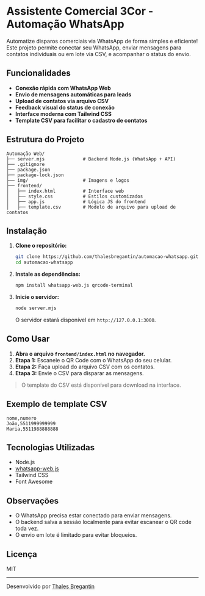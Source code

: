# Assistente Comercial 3Cor - Automação WhatsApp

Automatize disparos comerciais via WhatsApp de forma simples e eficiente!  
Este projeto permite conectar seu WhatsApp, enviar mensagens para contatos individuais ou em lote via CSV, e acompanhar o status do envio.

## Funcionalidades

- **Conexão rápida com WhatsApp Web**
- **Envio de mensagens automáticas para leads**
- **Upload de contatos via arquivo CSV**
- **Feedback visual do status de conexão**
- **Interface moderna com Tailwind CSS**
- **Template CSV para facilitar o cadastro de contatos**

## Estrutura do Projeto

```
Automação Web/
├── server.mjs              # Backend Node.js (WhatsApp + API)
├── .gitignore
├── package.json
├── package-lock.json
├── img/                    # Imagens e logos
├── frontend/
│   ├── index.html          # Interface web
│   ├── style.css           # Estilos customizados
│   ├── app.js              # Lógica JS do frontend
│   ├── template.csv        # Modelo de arquivo para upload de contatos
```

## Instalação

1. **Clone o repositório:**
   ```sh
   git clone https://github.com/thalesbregantin/automacao-whatsapp.git
   cd automacao-whatsapp
   ```

2. **Instale as dependências:**
   ```sh
   npm install whatsapp-web.js qrcode-terminal
   ```

3. **Inicie o servidor:**
   ```sh
   node server.mjs
   ```
   O servidor estará disponível em `http://127.0.0.1:3000`.

## Como Usar

1. **Abra o arquivo `frontend/index.html` no navegador.**
2. **Etapa 1:** Escaneie o QR Code com o WhatsApp do seu celular.
3. **Etapa 2:** Faça upload do arquivo CSV com os contatos.
4. **Etapa 3:** Envie o CSV para disparar as mensagens.

> O template do CSV está disponível para download na interface.

## Exemplo de template CSV

```
nome,numero
João,5511999999999
Maria,5511988888888
```

## Tecnologias Utilizadas

- Node.js
- [whatsapp-web.js](https://github.com/pedroslopez/whatsapp-web.js)
- Tailwind CSS
- Font Awesome

## Observações

- O WhatsApp precisa estar conectado para enviar mensagens.
- O backend salva a sessão localmente para evitar escanear o QR code toda vez.
- O envio em lote é limitado para evitar bloqueios.

## Licença

MIT

---

Desenvolvido por [Thales Bregantin](https://github.com/thalesbregantin)
